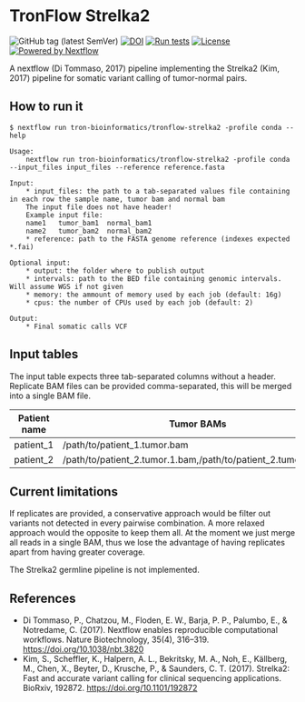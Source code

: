 # TronFlow Strelka2

![GitHub tag (latest SemVer)](https://img.shields.io/github/v/release/tron-bioinformatics/tronflow-strelka2?sort=semver)
[![DOI](https://zenodo.org/badge/509191655.svg)](https://zenodo.org/badge/latestdoi/509191655)
[![Run tests](https://github.com/TRON-Bioinformatics/tronflow-strelka2/actions/workflows/automated_tests.yml/badge.svg?branch=master)](https://github.com/TRON-Bioinformatics/tronflow-strelka2/actions/workflows/automated_tests.yml)
[![License](https://img.shields.io/badge/license-MIT-green)](https://opensource.org/licenses/MIT)
[![Powered by Nextflow](https://img.shields.io/badge/powered%20by-Nextflow-orange.svg?style=flat&colorA=E1523D&colorB=007D8A)](https://www.nextflow.io/)

A nextflow (Di Tommaso, 2017) pipeline implementing the Strelka2 (Kim, 2017) pipeline for somatic variant calling of tumor-normal pairs.



## How to run it

```
$ nextflow run tron-bioinformatics/tronflow-strelka2 -profile conda --help

Usage:
    nextflow run tron-bioinformatics/tronflow-strelka2 -profile conda --input_files input_files --reference reference.fasta

Input:
    * input_files: the path to a tab-separated values file containing in each row the sample name, tumor bam and normal bam
    The input file does not have header!
    Example input file:
    name1	tumor_bam1	normal_bam1
    name2	tumor_bam2	normal_bam2
    * reference: path to the FASTA genome reference (indexes expected *.fai)
    
Optional input:
    * output: the folder where to publish output
    * intervals: path to the BED file containing genomic intervals. Will assume WGS if not given
    * memory: the ammount of memory used by each job (default: 16g)
    * cpus: the number of CPUs used by each job (default: 2)

Output:
    * Final somatic calls VCF
```

## Input tables

The input table expects three tab-separated columns without a header.
Replicate BAM files can be provided comma-separated, this will be merged into a single BAM file.

| Patient name          | Tumor BAMs             |  Normal BAMs             |
|----------------------|------------------------|------------------------|
| patient_1             | /path/to/patient_1.tumor.bam | /path/to/patient_1.normal.bam |
| patient_2             | /path/to/patient_2.tumor.1.bam,/path/to/patient_2.tumor.2.bam | /path/to/patient_2.normal.1.bam,/path/to/patient_2.tumor.2.bam |


## Current limitations

If replicates are provided, a conservative approach would be filter out variants not detected in every pairwise combination.
A more relaxed approach would the opposite to keep them all. At the moment we just merge all reads in a single BAM, 
thus we lose the advantage of having replicates apart from having greater coverage.

The Strelka2 germline pipeline is not implemented.

## References

- Di Tommaso, P., Chatzou, M., Floden, E. W., Barja, P. P., Palumbo, E., & Notredame, C. (2017). Nextflow enables reproducible computational workflows. Nature Biotechnology, 35(4), 316–319. https://doi.org/10.1038/nbt.3820
- Kim, S., Scheffler, K., Halpern, A. L., Bekritsky, M. A., Noh, E., Källberg, M., Chen, X., Beyter, D., Krusche, P., & Saunders, C. T. (2017). Strelka2: Fast and accurate variant calling for clinical sequencing applications. BioRxiv, 192872. https://doi.org/10.1101/192872
